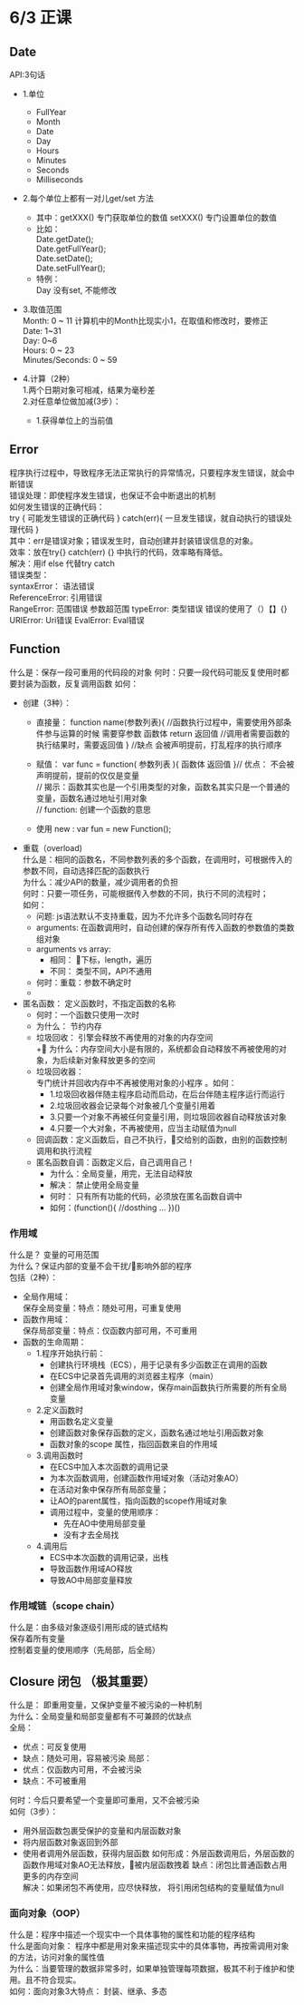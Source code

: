 # 6/3 正课
## Date
API:3句话
+ 1.单位  
    + FullYear  
    + Month  
    + Date  
    + Day  
    + Hours  
    + Minutes  
    + Seconds  
    + Milliseconds
+ 2.每个单位上都有一对儿get/set 方法  
    + 其中：getXXX() 专门获取单位的数值
        setXXX() 专门设置单位的数值
    + 比如：  
        Date.getDate();   
        Date.getFullYear();    
        Date.setDate();  
        Date.setFullYear();
    + 特例：  
        Day 没有set, 不能修改
+ 3.取值范围  
    Month: 0 ~ 11 计算机中的Month比现实小1，在取值和修改时，要修正  
    Date: 1~31  
    Day:  0~6  
    Hours: 0 ~ 23  
    Minutes/Seconds: 0 ~ 59  

+ 4.计算（2种）  
    1.两个日期对象可相减，结果为毫秒差  
    2.对任意单位做加减(3步）：  
    + 1.获得单位上的当前值  


## Error
程序执行过程中，导致程序无法正常执行的异常情况，只要程序发生错误，就会中断错误  
错误处理：即使程序发生错误，也保证不会中断退出的机制  
如何发生错误的正确代码：  
try {
    可能发生错误的正确代码
} catch(err){
    一旦发生错误，就自动执行的错误处理代码
}  
其中：err是错误对象；错误发生时，自动创建并封装错误信息的对象。  
效率：放在try{} catch(err) {} 中执行的代码，效率略有降低。  
解决：用if else 代替try catch  
错误类型：  
    syntaxError： 语法错误  
    ReferenceError: 引用错误  
    RangeError: 范围错误  参数超范围
    typeError: 类型错误  错误的使用了（）【】{}
    URIError: Uri错误
    EvalError: Eval错误

## Function
什么是：保存一段可重用的代码段的对象
何时：只要一段代码可能反复使用时都要封装为函数，反复调用函数
如何：  
+ 创建（3种）：
    + 直接量： function name(参数列表){ //函数执行过程中，需要使用外部条件参与运算的时候 需要穿参数
        函数体
        return 返回值  //调用者需要函数的执行结果时，需要返回值
    } //缺点 会被声明提前，打乱程序的执行顺序

    + 赋值： var func = function( 参数列表 ){
        函数体
        返回值
    }// 优点： 不会被声明提前，提前的仅仅是变量  
    // 揭示：函数其实也是一个引用类型的对象，函数名其实只是一个普通的变量，函数名通过地址引用对象  
    // function: 创建一个函数的意思

    + 使用 new : var fun = new Function();
+ 重载（overload)  
什么是：相同的函数名，不同参数列表的多个函数，在调用时，可根据传入的参数不同，自动选择匹配的函数执行  
为什么：减少API的数量，减少调用者的负担  
何时：只要一项任务，可能根据传入参数的不同，执行不同的流程时；  
如何：  
    + 问题: js语法默认不支持重载，因为不允许多个函数名同时存在  
    + arguments: 在函数调用时，自动创建的保存所有传入函数的参数值的类数组对象 
    + arguments vs array:  
        + 相同： 下标，length，遍历
        + 不同： 类型不同，API不通用  
    + 何时：重载：参数不确定时
    +
+ 匿名函数：
定义函数时，不指定函数的名称  
    + 何时：一个函数只使用一次时  
    + 为什么： 节约内存  
    + 垃圾回收： 引擎会释放不再使用的对象的内存空间  
    + 为什么：内存空间大小是有限的，系统都会自动释放不再被使用的对象，为后续新对象释放更多的空间  
    + 垃圾回收器：  
        专门统计并回收内存中不再被使用对象的小程序 。如何： 
        + 1.垃圾回收器伴随主程序启动而启动，在后台伴随主程序运行而运行
        + 2.垃圾回收器会记录每个对象被几个变量引用着
        + 3.只要一个对象不再被任何变量引用，则垃圾回收器自动释放该对象
        + 4.只要一个大对象，不再被使用，应当主动赋值为null
    + 回调函数：定义函数后，自己不执行，交给别的函数，由别的函数控制调用和执行流程
    + 匿名函数自调：函数定义后，自己调用自己！  
        + 为什么：全局变量，用完，无法自动释放 
        + 解决： 禁止使用全局变量
        + 何时： 只有所有功能的代码，必须放在匿名函数自调中
        + 如何：(function(){ //dosthing ... })()
### 作用域
什么是？ 变量的可用范围  
为什么？保证内部的变量不会干扰/影响外部的程序  
包括（2种）：
+ 全局作用域：  
    保存全局变量：特点：随处可用，可重复使用
+ 函数作用域：  
    保存局部变量：特点：仅函数内部可用，不可重用
+ 函数的生命周期：
    + 1.程序开始执行前：
        + 创建执行环境栈（ECS），用于记录有多少函数正在调用的函数
        + 在ECS中记录首先调用的浏览器主程序（main）
        + 创建全局作用域对象window，保存main函数执行所需要的所有全局变量
    + 2.定义函数时
        + 用函数名定义变量
        + 创建函数对象保存函数的定义，函数名通过地址引用函数对象 
        + 函数对象的scope 属性，指回函数来自的作用域
    + 3.调用函数时
        + 在ECS中加入本次函数的调用记录
        + 为本次函数调用，创建函数作用域对象（活动对象AO）
        + 在活动对象中保存所有局部变量； 
        + 让AO的parent属性，指向函数的scope作用域对象
        + 调用过程中，变量的使用顺序：
            + 先在AO中使用局部变量
            + 没有才去全局找 
    + 4.调用后 
        + ECS中本次函数的调用记录，出栈
        + 导致函数作用域AO释放
        + 导致AO中局部变量释放

### 作用域链（scope chain）
什么是：由多级对象逐级引用形成的链式结构  
保存着所有变量  
控制着变量的使用顺序（先局部，后全局）

## Closure 闭包 （极其重要）
什么是： 即重用变量，又保护变量不被污染的一种机制  
为什么：全局变量和局部变量都有不可兼顾的优缺点  
全局：  
+ 优点：可反复使用
+ 缺点：随处可用，容易被污染
局部：
+ 优点：仅函数内可用，不会被污染
+ 缺点：不可被重用  

何时：今后只要希望一个变量即可重用，又不会被污染  
如何（3步）：
+ 用外层函数包裹受保护的变量和内层函数对象
+ 将内层函数对象返回到外部
+ 使用者调用外层函数，获得内层函数
如何形成：外层函数调用后，外层函数的函数作用域对象AO无法释放，被内层函数拽着
缺点：闭包比普通函数占用更多的内存空间  
解决：如果闭包不再使用，应尽快释放， 将引用闭包结构的变量赋值为null

### 面向对象（OOP）
什么是：程序中描述一个现实中一个具体事物的属性和功能的程序结构  
什么是面向对象： 程序中都是用对象来描述现实中的具体事物，再按需调用对象的方法，访问对象的属性值   
为什么：当要管理的数据非常多时，如果单独管理每项数据，极其不利于维护和使用。且不符合现实。  
如何：面向对象3大特点： 封装、继承、多态


